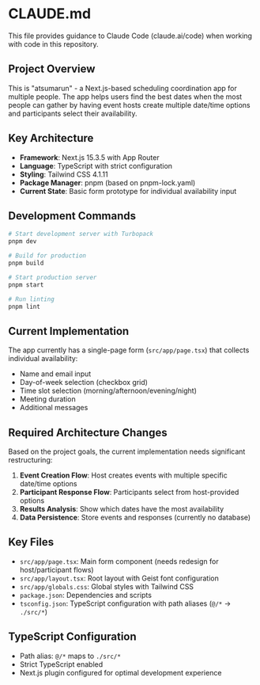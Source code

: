# CLAUDE.md

This file provides guidance to Claude Code (claude.ai/code) when working with code in this repository.

## Project Overview

This is "atsumarun" - a Next.js-based scheduling coordination app for multiple people. The app helps users find the best dates when the most people can gather by having event hosts create multiple date/time options and participants select their availability.

## Key Architecture

- **Framework**: Next.js 15.3.5 with App Router
- **Language**: TypeScript with strict configuration
- **Styling**: Tailwind CSS 4.1.11
- **Package Manager**: pnpm (based on pnpm-lock.yaml)
- **Current State**: Basic form prototype for individual availability input

## Development Commands

```bash
# Start development server with Turbopack
pnpm dev

# Build for production
pnpm build

# Start production server
pnpm start

# Run linting
pnpm lint
```

## Current Implementation

The app currently has a single-page form (`src/app/page.tsx`) that collects individual availability:
- Name and email input
- Day-of-week selection (checkbox grid)
- Time slot selection (morning/afternoon/evening/night)
- Meeting duration
- Additional messages

## Required Architecture Changes

Based on the project goals, the current implementation needs significant restructuring:

1. **Event Creation Flow**: Host creates events with multiple specific date/time options
2. **Participant Response Flow**: Participants select from host-provided options
3. **Results Analysis**: Show which dates have the most availability
4. **Data Persistence**: Store events and responses (currently no database)

## Key Files

- `src/app/page.tsx`: Main form component (needs redesign for host/participant flows)
- `src/app/layout.tsx`: Root layout with Geist font configuration
- `src/app/globals.css`: Global styles with Tailwind CSS
- `package.json`: Dependencies and scripts
- `tsconfig.json`: TypeScript configuration with path aliases (`@/*` → `./src/*`)

## TypeScript Configuration

- Path alias: `@/*` maps to `./src/*`
- Strict TypeScript enabled
- Next.js plugin configured for optimal development experience